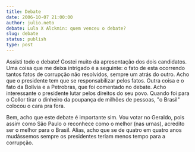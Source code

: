 ```yaml
---
title: Debate
date: 2006-10-07 21:00:00
author: julio.neto
debate: Lula X Alckmin: quem venceu o debate?
slug: debate
status: publish 
type: post
---
```


Assisti todo o debate! Gostei muito da apresentação dos dois
candidatos. Uma coisa que me deixa intrigado é a seguinte: o fato de esta
ocorrendo tantos fatos de corrupção não resolvidos, sempre um atrás do outro. Acho
que o presidente tem que se responsabilizar pelos fatos. Outra coisa e o fato
da Bolívia e a Petrobras, que foi comentado no debate. Acho interessante o
presidente lutar pelos direitos do seu povo. Quando foi para o Collor tirar o
dinheiro da poupança de milhões de pessoas, "o Brasil" colocou o cara pra fora.   


Bem, acho que este debate é importante sim. Vou votar no Geraldo, pois assim
como São Paulo o reconhece como o melhor (nas urnas), acredito ser o melhor
para o Brasil. Alias, acho que se de quatro em quatro anos mudássemos sempre os
presidentes teriam menos tempo para a corrupção. 



     

